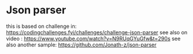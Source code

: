 # Json parser

this is based on challenge in: https://codingchallenges.fyi/challenges/challenge-json-parser
see also on video : https://www.youtube.com/watch?v=N9RUqGYuGfw&t=290s
see also another sample: https://github.com/Jonath-z/json-parser
